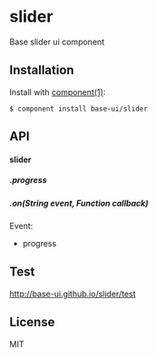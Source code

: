 
# slider

  Base slider ui component

## Installation

  Install with [component(1)](http://component.io):

    $ component install base-ui/slider


## API
#### slider
##### .progress
##### .on(String event, Function callback)
Event:
- progress

## Test
http://base-ui.github.io/slider/test   

## License

  MIT
